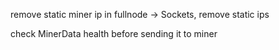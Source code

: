 remove static miner ip in fullnode -> Sockets, remove static ips

check MinerData health before sending it to miner